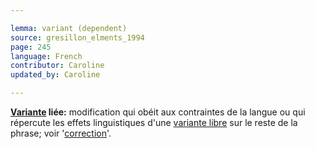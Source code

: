 ```yaml
---

lemma: variant (dependent)
source: gresillon_elments_1994
page: 245
language: French
contributor: Caroline
updated_by: Caroline

---
```


**[Variante](variant.html) liée:** modification qui obéit aux contraintes de la langue ou qui répercute les effets linguistiques d'une [variante libre](variantIndependent.html) sur le reste de la phrase; voir '[correction](correction.html)'.
